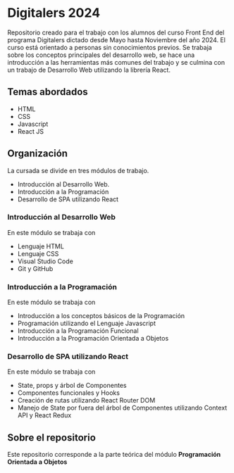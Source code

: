 # Digitalers 2024

Repositorio creado para el trabajo con los alumnos del curso Front End del
programa Digitalers dictado desde Mayo hasta Noviembre del año 2024. El curso
está orientado a personas sin conocimientos previos. Se trabaja sobre los
conceptos principales del desarrollo web, se hace una introducción a las
herramientas más comunes del trabajo y se culmina con un trabajo de Desarrollo
Web utilizando la librería React.

## Temas abordados

- HTML
- CSS
- Javascript
- React JS

## Organización

La cursada se divide en tres módulos de trabajo.

- Introducción al Desarrollo Web.
- Introducción a la Programación
- Desarrollo de SPA utilizando React

### Introducción al Desarrollo Web

En este módulo se trabaja con

- Lenguaje HTML
- Lenguaje CSS
- Visual Studio Code
- Git y GitHub

### Introducción a la Programación

En este módulo se trabaja con

- Introducción a los conceptos básicos de la Programación
- Programación utilizando el Lenguaje Javascript
- Introducción a la Programación Funcional
- Introducción a la Programación Orientada a Objetos

### Desarrollo de SPA utilizando React

En este módulo se trabaja con

- State, props y árbol de Componentes
- Componentes funcionales y Hooks
- Creación de rutas utilizando React Router DOM
- Manejo de State por fuera del árbol de Componentes utilizando Context API y
  React Redux

## Sobre el repositorio

Este repositorio corresponde a la parte teórica del módulo <b>Programación
Orientada a Objetos</b>
